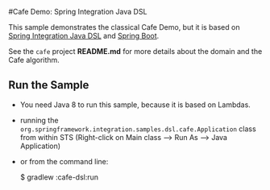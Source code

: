 #Cafe Demo: Spring Integration Java DSL 

This sample demonstrates the classical Cafe Demo, but it is based on [Spring Integration Java DSL](https://github.com/spring-projects/spring-integration-extensions/wiki/Spring-Integration-Java-DSL-Reference)
 and [Spring Boot](http://projects.spring.io/spring-boot).

See the `cafe` project **README.md** for more details about the domain and the Cafe algorithm.

## Run the Sample

* You need Java 8 to run this sample, because it is based on Lambdas.
* running the `org.springframework.integration.samples.dsl.cafe.Application` class from within STS (Right-click on 
Main class --> Run As --> Java Application)
* or from the command line:
    
    $ gradlew :cafe-dsl:run


